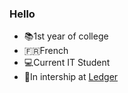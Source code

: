 ### Hello

- 📚1st year of college
- 🇫🇷French
- 💻Current IT Student
- 🏢In intership at [Ledger](https://www.ledger.com/)
